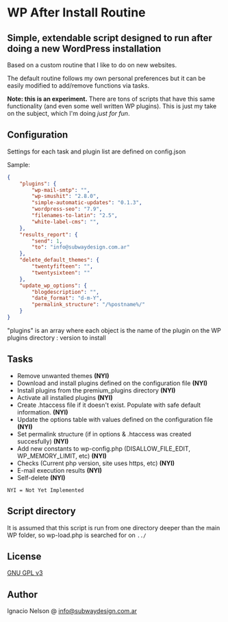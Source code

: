 # WP After Install Routine

## Simple, extendable script designed to run after doing a new WordPress installation

Based on a custom routine that I like to do on new websites.

The default routine follows my own personal preferences but it can be easily modified to add/remove functions via tasks.

**Note: this is an experiment.**
There are tons of scripts that have this same functionality (and even some well written WP plugins). This is just my take on the subject, which I'm doing *just for fun*.

## Configuration

Settings for each task and plugin list are defined on config.json

Sample:

````JSON
{
    "plugins": {
        "wp-mail-smtp": "",
        "wp-smushit": "2.8.0",
        "simple-automatic-updates": "0.1.3",
        "wordpress-seo": "7.9",
        "filenames-to-latin": "2.5",
        "white-label-cms": "",
    },
    "results_report": {
        "send": 1,
        "to": "info@subwaydesign.com.ar"
    },
    "delete_default_themes": {
        "twentyfifteen": "",
        "twentysixteen": ""
    },
    "update_wp_options": {
        "blogdescription": "",
        "date_format": "d-m-Y",
        "permalink_structure": "/%postname%/"
    }
}
````

"plugins" is an array where each object is the name of the plugin on the WP plugins directory : version to install

## Tasks

- Remove unwanted themes **(NYI)**
- Download and install plugins defined on the configuration file **(NYI)**
- Install plugins from the premium_plugins directory **(NYI)**
- Activate all installed plugins **(NYI)**
- Create .htaccess file if it doesn't exist. Populate with safe default information. **(NYI)**
- Update the options table with values defined on the configuration file **(NYI)**
- Set permalink structure (if in options & .htaccess was created succesfully) **(NYI)**
- Add new constants to wp-config.php (DISALLOW_FILE_EDIT, WP_MEMORY_LIMIT, etc) **(NYI)**
- Checks (Current php version, site uses https, etc) **(NYI)**
- E-mail execution results **(NYI)**
- Self-delete **(NYI)**

````NYI = Not Yet Implemented````

## Script directory

It is assumed that this script is run from one directory deeper than the main WP folder, so wp-load.php is searched for on ````../````

## License

[GNU GPL v3](https://www.gnu.org/licenses/gpl.html)

## Author

Ignacio Nelson @ <info@subwaydesign.com.ar>
